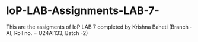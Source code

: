 # IoP-LAB-Assignments-LAB-7-
This are the assigments of IoP LAB 7 completed by Krishna Baheti (Branch - AI, Roll no. = U24AI133, Batch -2)
